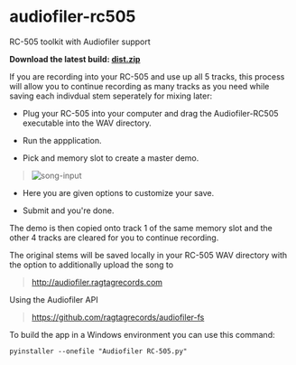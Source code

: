 # audiofiler-rc505
RC-505 toolkit with Audiofiler support

**Download the latest build: [dist.zip](https://github.com/ragtagrecords/audiofiler-rc505/files/9034007/dist.zip)**

If you are recording into your RC-505 and use up all 5 tracks, this process will allow you to continue recording as many tracks as you need while saving each indivdual stem seperately for mixing later:

- Plug your RC-505 into your computer and drag the Audiofiler-RC505 executable into the WAV directory.

- Run the appplication.

- Pick and memory slot to create a master demo.

>![song-input](https://user-images.githubusercontent.com/40615096/177021610-0778e3e1-7875-468f-a835-ee9866960086.png)

- Here you are given options to customize your save.

- Submit and you're done.

The demo is then copied onto track 1 of the same memory slot and the other 4 tracks are cleared for you to continue recording.

The original stems will be saved locally in your RC-505 WAV directory with the option to additionally upload the song to 
>http://audiofiler.ragtagrecords.com

Using the Audiofiler API
>https://github.com/ragtagrecords/audiofiler-fs


To build the app in a Windows environment you can use this command:

`pyinstaller --onefile "Audiofiler RC-505.py"`
